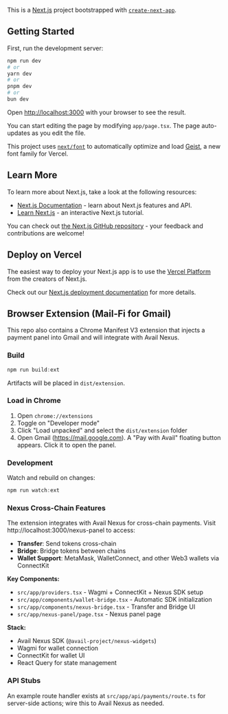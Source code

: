 This is a [Next.js](https://nextjs.org) project bootstrapped with [`create-next-app`](https://nextjs.org/docs/app/api-reference/cli/create-next-app).

## Getting Started

First, run the development server:

```bash
npm run dev
# or
yarn dev
# or
pnpm dev
# or
bun dev
```

Open [http://localhost:3000](http://localhost:3000) with your browser to see the result.

You can start editing the page by modifying `app/page.tsx`. The page auto-updates as you edit the file.

This project uses [`next/font`](https://nextjs.org/docs/app/building-your-application/optimizing/fonts) to automatically optimize and load [Geist](https://vercel.com/font), a new font family for Vercel.

## Learn More

To learn more about Next.js, take a look at the following resources:

- [Next.js Documentation](https://nextjs.org/docs) - learn about Next.js features and API.
- [Learn Next.js](https://nextjs.org/learn) - an interactive Next.js tutorial.

You can check out [the Next.js GitHub repository](https://github.com/vercel/next.js) - your feedback and contributions are welcome!

## Deploy on Vercel

The easiest way to deploy your Next.js app is to use the [Vercel Platform](https://vercel.com/new?utm_medium=default-template&filter=next.js&utm_source=create-next-app&utm_campaign=create-next-app-readme) from the creators of Next.js.

Check out our [Next.js deployment documentation](https://nextjs.org/docs/app/building-your-application/deploying) for more details.

## Browser Extension (Mail‑Fi for Gmail)

This repo also contains a Chrome Manifest V3 extension that injects a payment panel into Gmail and will integrate with Avail Nexus.

### Build

```powershell
npm run build:ext
```

Artifacts will be placed in `dist/extension`.

### Load in Chrome

1. Open `chrome://extensions`
2. Toggle on "Developer mode"
3. Click "Load unpacked" and select the `dist/extension` folder
4. Open Gmail (https://mail.google.com). A "Pay with Avail" floating button appears. Click it to open the panel.

### Development

Watch and rebuild on changes:

```powershell
npm run watch:ext
```

### Nexus Cross-Chain Features

The extension integrates with Avail Nexus for cross-chain payments. Visit http://localhost:3000/nexus-panel to access:

- **Transfer**: Send tokens cross-chain
- **Bridge**: Bridge tokens between chains
- **Wallet Support**: MetaMask, WalletConnect, and other Web3 wallets via ConnectKit

**Key Components:**
- `src/app/providers.tsx` - Wagmi + ConnectKit + Nexus SDK setup
- `src/app/components/wallet-bridge.tsx` - Automatic SDK initialization
- `src/app/components/nexus-bridge.tsx` - Transfer and Bridge UI
- `src/app/nexus-panel/page.tsx` - Nexus panel page

**Stack:**
- Avail Nexus SDK (`@avail-project/nexus-widgets`)
- Wagmi for wallet connection
- ConnectKit for wallet UI
- React Query for state management

### API Stubs

An example route handler exists at `src/app/api/payments/route.ts` for server-side actions; wire this to Avail Nexus as needed.
